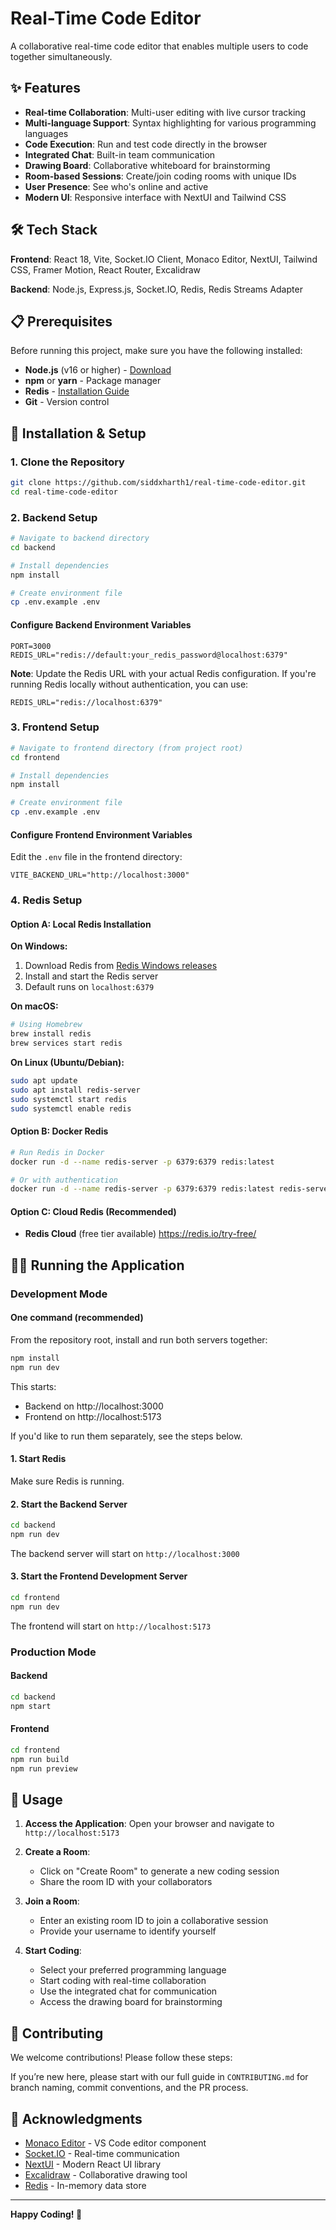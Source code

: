 # Real-Time Code Editor

A collaborative real-time code editor that enables multiple users to code together simultaneously.

## ✨ Features

- **Real-time Collaboration**: Multi-user editing with live cursor tracking
- **Multi-language Support**: Syntax highlighting for various programming languages
- **Code Execution**: Run and test code directly in the browser
- **Integrated Chat**: Built-in team communication
- **Drawing Board**: Collaborative whiteboard for brainstorming
- **Room-based Sessions**: Create/join coding rooms with unique IDs
- **User Presence**: See who's online and active
- **Modern UI**: Responsive interface with NextUI and Tailwind CSS

## 🛠️ Tech Stack

**Frontend**: React 18, Vite, Socket.IO Client, Monaco Editor, NextUI, Tailwind CSS, Framer Motion, React Router, Excalidraw

**Backend**: Node.js, Express.js, Socket.IO, Redis, Redis Streams Adapter

## 📋 Prerequisites

Before running this project, make sure you have the following installed:

- **Node.js** (v16 or higher) - [Download](https://nodejs.org/)
- **npm** or **yarn** - Package manager
- **Redis** - [Installation Guide](https://redis.io/docs/getting-started/installation/)
- **Git** - Version control

## 🚀 Installation & Setup

### 1. Clone the Repository

```bash
git clone https://github.com/siddxharth1/real-time-code-editor.git
cd real-time-code-editor
```

### 2. Backend Setup

```bash
# Navigate to backend directory
cd backend

# Install dependencies
npm install

# Create environment file
cp .env.example .env
```

#### Configure Backend Environment Variables
```env
PORT=3000
REDIS_URL="redis://default:your_redis_password@localhost:6379"
```

**Note**: Update the Redis URL with your actual Redis configuration. If you're running Redis locally without authentication, you can use:

```env
REDIS_URL="redis://localhost:6379"
```

### 3. Frontend Setup

```bash
# Navigate to frontend directory (from project root)
cd frontend

# Install dependencies
npm install

# Create environment file
cp .env.example .env
```

#### Configure Frontend Environment Variables

Edit the `.env` file in the frontend directory:

```env
VITE_BACKEND_URL="http://localhost:3000"
```

### 4. Redis Setup

#### Option A: Local Redis Installation

**On Windows:**

1. Download Redis from [Redis Windows releases](https://github.com/microsoftarchive/redis/releases)
2. Install and start the Redis server
3. Default runs on `localhost:6379`

**On macOS:**

```bash
# Using Homebrew
brew install redis
brew services start redis
```

**On Linux (Ubuntu/Debian):**

```bash
sudo apt update
sudo apt install redis-server
sudo systemctl start redis
sudo systemctl enable redis
```

#### Option B: Docker Redis

```bash
# Run Redis in Docker
docker run -d --name redis-server -p 6379:6379 redis:latest

# Or with authentication
docker run -d --name redis-server -p 6379:6379 redis:latest redis-server --requirepass yourpassword
```

#### Option C: Cloud Redis (Recommended)

- **Redis Cloud** (free tier available) https://redis.io/try-free/

## 🏃‍♂️ Running the Application

### Development Mode

#### One command (recommended)

From the repository root, install and run both servers together:

```bash
npm install
npm run dev
```

This starts:
- Backend on http://localhost:3000
- Frontend on http://localhost:5173

If you'd like to run them separately, see the steps below.

#### 1. Start Redis

Make sure Redis is running.

#### 2. Start the Backend Server

```bash
cd backend
npm run dev
```

The backend server will start on `http://localhost:3000`

#### 3. Start the Frontend Development Server

```bash
cd frontend
npm run dev
```

The frontend will start on `http://localhost:5173`

### Production Mode

#### Backend

```bash
cd backend
npm start
```

#### Frontend

```bash
cd frontend
npm run build
npm run preview
```

## 🎯 Usage

1. **Access the Application**: Open your browser and navigate to `http://localhost:5173`

2. **Create a Room**:

   - Click on "Create Room" to generate a new coding session
   - Share the room ID with your collaborators

3. **Join a Room**:

   - Enter an existing room ID to join a collaborative session
   - Provide your username to identify yourself

4. **Start Coding**:
   - Select your preferred programming language
   - Start coding with real-time collaboration
   - Use the integrated chat for communication
   - Access the drawing board for brainstorming

## 🤝 Contributing

We welcome contributions! Please follow these steps:

If you’re new here, please start with our full guide in `CONTRIBUTING.md` for branch naming, commit conventions, and the PR process.

## 🌟 Acknowledgments

- [Monaco Editor](https://microsoft.github.io/monaco-editor/) - VS Code editor component
- [Socket.IO](https://socket.io/) - Real-time communication
- [NextUI](https://nextui.org/) - Modern React UI library
- [Excalidraw](https://excalidraw.com/) - Collaborative drawing tool
- [Redis](https://redis.io/) - In-memory data store

---

**Happy Coding! 🚀**
